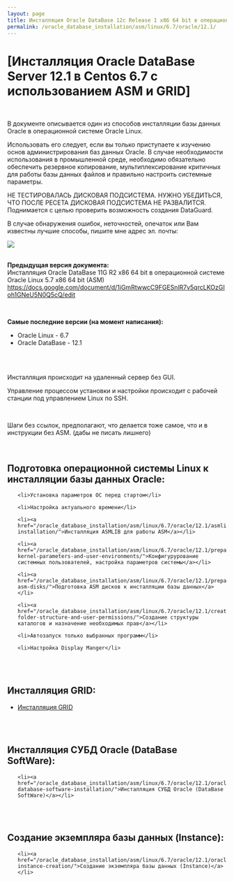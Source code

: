 ```yaml
---
layout: page
title: Инсталляция Oracle DataBase 12c Release 1 x86 64 bit в операционной системе Oracle Linux 6.4 x86_64
permalink: /oracle_database_installation/asm/linux/6.7/oracle/12.1/
---
```


# [Инсталляция Oracle DataBase Server 12.1 в Centos 6.7 с использованием ASM и GRID]


<br/>

В документе описывается один из способов инсталляции базы данных Oracle в операционной системе Oracle Linux.


Использовать его следует, если вы только приступаете к изучению основ администрирования баз данных Oracle. В случае необходимости использования в промышленной среде, необходимо обязательно обеспечить резервное копирование, мультиплексирование критичных для работы базы данных файлов и правильно настроить системные параметры.

НЕ ТЕСТИРОВАЛАСЬ ДИСКОВАЯ ПОДСИСТЕМА. НУЖНО УБЕДИТЬСЯ, ЧТО ПОСЛЕ РЕСЕТА ДИСКОВАЯ ПОДСИСТЕМА НЕ РАЗВАЛИТСЯ. Поднимается с целью проверить возможность создания DataGuard.


В случае обнаружения ошибок, неточностей, опечаток или Вам известны лучшие способы, пишите мне адрес эл. почты:


<div>
	<img src="http://img.fotografii.org/a3333333mail.gif" border="0">
</div>

<br/>

**Предыдущая версия документа:**  
Инсталляция Oracle DataBase 11G R2 x86 64 bit в операционной системе Oracle Linux 5.7 x86 64 bit (ASM)  
https://docs.google.com/document/d/1iGmRtwwcC9FGESnlR7v5qrcLKOzGIoh1GNeU5N0Q5cQ/edit


<br/>

<strong>Самые последние версии (на момент написания):</strong>

<ul>
	<li>Oracle Linux - 6.7</li>
	<li>Oracle DataBase - 12.1</li>
</ul>


<br/><br/>

Инсталляция происходит на удаленный сервер без GUI.

Управление процессом установки и настройки происходит с рабочей станции под управлением Linux по SSH.



<br/>

Шаги без ссылок, предполагают, что делается тоже самое, что и в инструкции без ASM. (дабы не писать лишнего)

<br/>

<h2>Подготовка операционной системы Linux к инсталляции базы данных Oracle:</h2>


<ul>

	<li>Установка параметров ОС перед стартом</li>

	<li>Настройка актуального времени</li>

	<li><a href="/oracle_database_installation/asm/linux/6.7/oracle/12.1/asmlib-installation/">Инсталляция ASMLIB для работы ASM</a></li>

	<li><a href="/oracle_database_installation/asm/linux/6.7/oracle/12.1/prepare-kernel-parameters-and-user-environments/">Конфигурурование системных пользователей, настройка параметров системы</a></li>

	<li><a href="/oracle_database_installation/asm/linux/6.7/oracle/12.1/prepare-asm-disks/">Подготовка ASM дисков к инсталляции базы данных</a></li>

	<li><a href="/oracle_database_installation/asm/linux/6.7/oracle/12.1/create-folder-structure-and-user-permissions/">Создание структуры каталогов и назначение необходимых прав</a></li>

	<li>Автозапуск только выбранных программ</li>

	<li>Настройка Display Manger</li>

</ul>




<br/><br/>

<h2>Инсталляция GRID:</h2>

<ul>
	<li><a href="/oracle_database_installation/asm/linux/6.7/oracle/12.1/grid-installation/">Инсталляция GRID</a></li>

</ul>




<br/><br/>

<h2>Инсталляция СУБД Oracle (DataBase SoftWare):</h2>
<ul>

	<li><a href="/oracle_database_installation/asm/linux/6.7/oracle/12.1/oracle-database-software-installation/">Инсталляция СУБД Oracle (DataBase SoftWare)</a></li>

</ul>



<br/><br/>

<h2>Создание экземпляра базы данных (Instance):</h2>
<ul>

	<li><a href="/oracle_database_installation/asm/linux/6.7/oracle/12.1/oracle-instance-creation/">Создание экземпляра базы данных (Instance)</a></li>
</ul>
